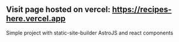 ## Visit page hosted on vercel: https://recipes-here.vercel.app
Simple project with static-site-builder AstroJS and react components